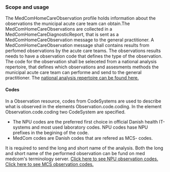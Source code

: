 ### Scope and usage

The MedComHomeCareObservation profile holds information about the observations the municipal acute care team can obtain.The MedComHomeCareObservations are collected in a MedComHomeCareDiagnosticReport, that is sent as a MedComHomeCareObservation message to the general practitioner.
A MedComHomeCareObservation message  shall contains results from perfomed observations by the acute care teams. The observations results needs to have a observation code that defines the type of the observation.
The code for the observation shall be seleceted from a national analysis repertoire, that defines which observations and assesments methods the municipal acute care team can performe and send to the general practitioner. 
The <a href="https://terminology.medcom.dk/fhir/observation-code">national analysis repertoire can be found here.</a> 


#### Codes
In a Observation resource, codes from CodeSystems are used to describe what is observed in the elements Observation.code.coding. In the element Observation.code.coding two CodeSystem are specified. 
* The NPU codes are the preferred first choice in official Danish health IT-systems and most used laboratory codes. NPU codes hase NPU prefixes in the begining of the code. 
* MedCom codes are Danish codes that are refered as MCS- codes. 

It is required to send the long and short name of the analysis. Both the long and short name of the performed observation can be fund on med medcom's terminology server. 
[Click here to see NPU observation codes.](http://medcomfhir.dk/ig/terminology/ValueSet-NPUObservationCodesValueSet.html)
[Click here to see MCS observation codes.](http://medcomfhir.dk/ig/terminology/ValueSet-MedComObservationValueSet.html)

